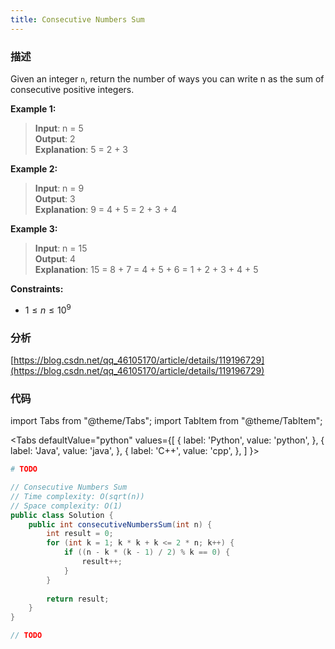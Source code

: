 ```yaml
---
title: Consecutive Numbers Sum
---
```


### 描述

Given an integer `n`, return the number of ways you can write n as the sum of consecutive positive integers.

**Example 1:**

> **Input**: n = 5  
> **Output**: 2  
> **Explanation**: 5 = 2 + 3

**Example 2:**

> **Input**: n = 9  
> **Output**: 3  
> **Explanation**: 9 = 4 + 5 = 2 + 3 + 4

**Example 3:**

> **Input**: n = 15  
> **Output**: 4  
> **Explanation**: 15 = 8 + 7 = 4 + 5 + 6 = 1 + 2 + 3 + 4 + 5

**Constraints:**

* $1 \leq n \leq 10^9$

### 分析

[https://blog.csdn.net/qq_46105170/article/details/119196729](https://blog.csdn.net/qq_46105170/article/details/119196729)

### 代码

import Tabs from "@theme/Tabs";
import TabItem from "@theme/TabItem";

<Tabs
defaultValue="python"
values={[
{ label: 'Python', value: 'python', },
{ label: 'Java', value: 'java', },
{ label: 'C++', value: 'cpp', },
]
}>
<TabItem value="python">

```python
# TODO
```

</TabItem>
<TabItem value="java">

```java
// Consecutive Numbers Sum
// Time complexity: O(sqrt(n))
// Space complexity: O(1)
public class Solution {
    public int consecutiveNumbersSum(int n) {
        int result = 0;
        for (int k = 1; k * k + k <= 2 * n; k++) {
            if ((n - k * (k - 1) / 2) % k == 0) {
                result++;
            }
        }
        
        return result;
    }
}
```

</TabItem>
<TabItem value="cpp">

```cpp
// TODO
```

</TabItem>
</Tabs>
